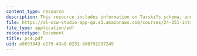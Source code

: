 ```yaml
---
content_type: resource
description: This resource includes information on Tarski?s schema, and Tarski?s schema.
file: https://ol-ocw-studio-app-qa.s3.amazonaws.com/courses/24-251-introduction-to-philosophy-of-language-spring-2006/a9693343e27543a802318d0f92297249_ps4.pdf
file_type: application/pdf
resourcetype: Document
title: ps4.pdf
uid: a9693343-e275-43a8-0231-8d0f92297249
---
```

